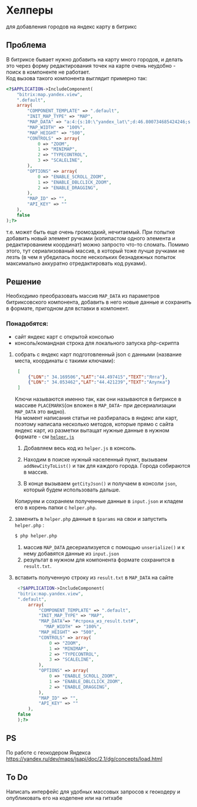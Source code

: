 # Хелперы
для добавления городов на яндекс карту в битрикс

## Проблема
В битриксе бывает нужно добавить на карту много городов, и делать это через форму редактирования точек на карте очень неудобно - поиск в компоненте не работает.  
Код вызова такого компонента выглядит примерно так:
```php
<?$APPLICATION->IncludeComponent(
	"bitrix:map.yandex.view", 
	".default", 
	array(
		"COMPONENT_TEMPLATE" => ".default",
		"INIT_MAP_TYPE" => "MAP",
		"MAP_DATA" => "a:4:{s:10:\"yandex_lat\";d:46.800734685424246;s:10:\"yandex_lon\";d:39.40927831740863;s:12:\"yandex_scale\";i:6;s:10:\"PLACEMARKS\";a:63:{i:0;a:3:{s:3:\"LON\";d:39.19424883103279;s:3:\"LAT\";d:44.630562104458186;s:4:\"TEXT\";s:23:\"Горячий Ключ\";}i:1;a:3:{s:3:\"LON\";d:38.13784471726283;s:3:\"LAT\";d:44.55917638451949;s:4:\"TEXT\";s:18:\"Геленджик\";}i:2;a:3:{s:3:\"LON\";d:38.001694082938876;s:3:\"LAT\";d:44.64889606699377;s:4:\"TEXT\";s:20:\"Кабардинка\";}i:3;a:3:{s:3:\"LON\";d:37.83140599700114;s:3:\"LAT\";d:44.721394687007816;s:4:\"TEXT\";s:24:\"Новороссийск\";}i:4;a:3:{s:3:\"LON\";d:37.61167943450122;s:3:\"LAT\";d:44.83485734069999;s:4:\"TEXT\";s:16:\"Раевская\";}i:5;a:3:{s:3:\"LON\";d:37.57906377287999;s:3:\"LAT\";d:44.91248875153127;s:4:\"TEXT\";s:24:\"Натухаевская\";}i:6;a:3:{s:3:\"LON\";d:37.45270355971357;s:3:\"LAT\";d:44.89922175277309;s:4:\"TEXT\";s:16:\"Анапская\";}i:7;a:3:{s:3:\"LON\";d:37.35794647963524;s:3:\"LAT\";d:44.89726960107919;s:4:\"TEXT\";s:10:\"Анапа\";}i:8;a:3:{s:3:\"LON\";d:37.329091802326914;s:3:\"LAT\";d:44.97822047948934;s:4:\"TEXT\";s:22:\"Цибанобалка\";}i:9;a:3:{s:3:\"LON\";d:37.307119146076694;s:3:\"LAT\";d:44.99868567885237;s:4:\"TEXT\";s:16:\"Витязево\";}i:10;a:3:{s:3:\"LON\";d:37.19004608699469;s:3:\"LAT\";d:45.223802638560656;s:4:\"TEXT\";s:32:\"Старотитаровская\";}i:11;a:3:{s:3:\"LON\";d:37.394666448322866;s:3:\"LAT\";d:45.28103292795023;s:4:\"TEXT\";s:12:\"Темрюк\";}i:12;a:3:{s:3:\"LON\";d:37.67207123347899;s:3:\"LAT\";d:45.12666955728198;s:4:\"TEXT\";s:26:\"Варениковская\";}i:13;a:3:{s:3:\"LON\";d:38.191175237385;s:3:\"LAT\";d:45.2587297201086;s:4:\"TEXT\";s:34:\"Славянск-на-Кубани\";}i:14;a:3:{s:3:\"LON\";d:38.649854436603945;s:3:\"LAT\";d:45.18691171503687;s:4:\"TEXT\";s:32:\"Новомышастовская\";}i:15;a:3:{s:3:\"LON\";d:39.9270150811352;s:3:\"LAT\";d:44.75995652699108;s:4:\"TEXT\";s:22:\"Белореченск\";}i:16;a:3:{s:3:\"LON\";d:40.02314545222887;s:3:\"LAT\";d:44.669869761030945;s:4:\"TEXT\";s:14:\"Ханская\";}i:17;a:3:{s:3:\"LON\";d:40.0346980611897;s:3:\"LAT\";d:44.60973145868609;s:4:\"TEXT\";s:24:\"Гавердовский\";}i:18;a:3:{s:3:\"LON\";d:40.13220172329902;s:3:\"LAT\";d:44.60776943619474;s:4:\"TEXT\";s:12:\"Майкоп\";}i:19;a:3:{s:3:\"LON\";d:40.741443777525795;s:3:\"LAT\";d:44.638168913085835;s:4:\"TEXT\";s:14:\"Лабинск\";}i:20;a:3:{s:3:\"LON\";d:40.848560476744446;s:3:\"LAT\";d:44.412210195380396;s:4:\"TEXT\";s:20:\"Мостовской\";}i:21;a:3:{s:3:\"LON\";d:41.57640471502585;s:3:\"LAT\";d:44.390550511885166;s:4:\"TEXT\";s:16:\"Отрадная\";}i:22;a:3:{s:3:\"LON\";d:41.25754074033829;s:3:\"LAT\";d:44.99099596824787;s:4:\"TEXT\";s:14:\"Армавир\";}i:23;a:3:{s:3:\"LON\";d:41.16965011533788;s:3:\"LAT\";d:45.09614358479589;s:4:\"TEXT\";s:22:\"Новокубанск\";}i:24;a:3:{s:3:\"LON\";d:40.8125944512753;s:3:\"LAT\";d:45.352352096035965;s:4:\"TEXT\";s:20:\"Гулькевичи\";}i:25;a:3:{s:3:\"LON\";d:41.82882980283792;s:3:\"LAT\";d:45.3600978452595;s:4:\"TEXT\";s:20:\"Изобильный\";}i:26;a:3:{s:3:\"LON\";d:40.69698144617357;s:3:\"LAT\";d:45.41911899089147;s:4:\"TEXT\";s:18:\"Кропоткин\";}i:27;a:3:{s:3:\"LON\";d:40.317953125860896;s:3:\"LAT\";d:45.35331526883727;s:4:\"TEXT\";s:20:\"Тбилисская\";}i:28;a:3:{s:3:\"LON\";d:39.8125820321109;s:3:\"LAT\";d:45.209828843423054;s:4:\"TEXT\";s:23:\"Усть-Лабинск\";}i:29;a:3:{s:3:\"LON\";d:39.06001855554838;s:3:\"LAT\";d:45.604501541990416;s:4:\"TEXT\";s:18:\"Тимашевск\";}i:30;a:3:{s:3:\"LON\";d:39.11495019617332;s:3:\"LAT\";d:45.79311230338675;s:4:\"TEXT\";s:22:\"Брюховецкая\";}i:31;a:3:{s:3:\"LON\";d:39.08748437586097;s:3:\"LAT\";d:46.07673943610549;s:4:\"TEXT\";s:18:\"Каневская\";}i:32;a:3:{s:3:\"LON\";d:39.17537500086113;s:3:\"LAT\";d:46.52599047154972;s:4:\"TEXT\";s:24:\"Староминская\";}i:33;a:3:{s:3:\"LON\";d:38.79085351648589;s:3:\"LAT\";d:46.62447931931539;s:4:\"TEXT\";s:34:\"Старощербиновская\";}i:34;a:3:{s:3:\"LON\";d:38.38985253992343;s:3:\"LAT\";d:46.69633811306595;s:4:\"TEXT\";s:8:\"Ейск\";}i:35;a:3:{s:3:\"LON\";d:39.51595117273585;s:3:\"LAT\";d:46.309442591089095;s:4:\"TEXT\";s:26:\"Ленинградская\";}i:36;a:3:{s:3:\"LON\";d:39.91145898523569;s:3:\"LAT\";d:46.11877559290654;s:4:\"TEXT\";s:20:\"Павловская\";}i:37;a:3:{s:3:\"LON\";d:39.74666406336088;s:3:\"LAT\";d:46.552524408784706;s:4:\"TEXT\";s:18:\"Кущёвская\";}i:38;a:3:{s:3:\"LON\";d:39.53792382898584;s:3:\"LAT\";d:47.106724178602136;s:4:\"TEXT\";s:8:\"Азов\";}i:39;a:3:{s:3:\"LON\";d:39.862020508673275;s:3:\"LAT\";d:47.132971251056716;s:4:\"TEXT\";s:14:\"Батайск\";}i:40;a:3:{s:3:\"LON\";d:39.77687646570453;s:3:\"LAT\";d:47.22333009490979;s:4:\"TEXT\";s:26:\"Ростов-на-Дону\";}i:41;a:3:{s:3:\"LON\";d:39.559754401802145;s:3:\"LAT\";d:47.280277016720035;s:4:\"TEXT\";s:14:\"Чалтырь\";}i:42;a:3:{s:3:\"LON\";d:39.03515723383329;s:3:\"LAT\";d:47.2110750007162;s:4:\"TEXT\";s:16:\"Таганрог\";}i:43;a:3:{s:3:\"LON\";d:40.121738526607494;s:3:\"LAT\";d:47.89353405889242;s:4:\"TEXT\";s:25:\"Красный Сулин\";}i:44;a:3:{s:3:\"LON\";d:39.99814233520083;s:3:\"LAT\";d:48.05951289240533;s:4:\"TEXT\";s:12:\"Гуково\";}i:45;a:3:{s:3:\"LON\";d:40.185507772583286;s:3:\"LAT\";d:48.039498020381664;s:4:\"TEXT\";s:14:\"Зверево\";}i:46;a:3:{s:3:\"LON\";d:40.0042333585208;s:3:\"LAT\";d:48.333361953134954;s:4:\"TEXT\";s:12:\"Донецк\";}i:47;a:3:{s:3:\"LON\";d:40.32833003820833;s:3:\"LAT\";d:48.31870900444153;s:4:\"TEXT\";s:35:\"Каменск-Шахтинский\";}i:48;a:3:{s:3:\"LON\";d:40.421713827270885;s:3:\"LAT\";d:48.72739180438694;s:4:\"TEXT\";s:22:\"Тарасовский\";}i:49;a:3:{s:3:\"LON\";d:40.45741939367713;s:3:\"LAT\";d:48.92325088698071;s:4:\"TEXT\";s:18:\"Миллерово\";}i:50;a:3:{s:3:\"LON\";d:40.69362544836406;s:3:\"LAT\";d:47.67905802915153;s:4:\"TEXT\";s:10:\"Шахты\";}i:51;a:3:{s:3:\"LON\";d:40.324444671353085;s:3:\"LAT\";d:47.40540120090097;s:4:\"TEXT\";s:24:\"Новочеркасск\";}i:52;a:3:{s:3:\"LON\";d:40.51670541354083;s:3:\"LAT\";d:47.308349941849045;s:4:\"TEXT\";s:20:\"Багаевская\";}i:53;a:3:{s:3:\"LON\";d:40.93418588229099;s:3:\"LAT\";d:47.51716028462794;s:4:\"TEXT\";s:26:\"Семикаракорск\";}i:54;a:3:{s:3:\"LON\";d:41.22532357760332;s:3:\"LAT\";d:47.572950200287316;s:4:\"TEXT\";s:28:\"Константиновск\";}i:55;a:3:{s:3:\"LON\";d:41.849836073117366;s:3:\"LAT\";d:46.69996593047669;s:4:\"TEXT\";s:20:\"Пролетарск\";}i:56;a:3:{s:3:\"LON\";d:41.668561659055015;s:3:\"LAT\";d:46.46893588125537;s:4:\"TEXT\";s:12:\"Сальск\";}i:57;a:3:{s:3:\"LON\";d:40.99290247936765;s:3:\"LAT\";d:46.065116087161464;s:4:\"TEXT\";s:21:\"Белая Глина\";}i:58;a:3:{s:3:\"LON\";d:40.24423925490859;s:3:\"LAT\";d:45.83666741092632;s:4:\"TEXT\";s:16:\"Тихорецк\";}i:59;a:3:{s:3:\"LON\";d:39.55759374709609;s:3:\"LAT\";d:45.45716891082524;s:4:\"TEXT\";s:18:\"Кореновск\";}i:60;a:3:{s:3:\"LON\";d:39.71711947216365;s:3:\"LAT\";d:45.580006933049134;s:4:\"TEXT\";s:14:\"Выселки\";}i:61;a:3:{s:3:\"LON\";d:39.45322362990838;s:3:\"LAT\";d:45.386802048940126;s:4:\"TEXT\";s:26:\"Платнировская\";}i:62;a:3:{s:3:\"LON\";d:39.28293554397085;s:3:\"LAT\";d:45.21817121182316;s:4:\"TEXT\";s:14:\"Динская\";}}}",
		"MAP_WIDTH" => "100%",
		"MAP_HEIGHT" => "500",
		"CONTROLS" => array(
			0 => "ZOOM",
			1 => "MINIMAP",
			2 => "TYPECONTROL",
			3 => "SCALELINE",
		),
		"OPTIONS" => array(
			0 => "ENABLE_SCROLL_ZOOM",
			1 => "ENABLE_DBLCLICK_ZOOM",
			2 => "ENABLE_DRAGGING",
		),
		"MAP_ID" => "",
		"API_KEY" => ""
	),
	false
);?>
```
т.е. может быть еще очень громоздкий, нечитаемый. При попытке добавить новый элемент ручками (копипастом одного элемента и редактированием координат) можно запросто что-то сломать. 
Помимо этого, тут сериализованый массив, в который тоже лучше ручками не лезть (в чем я убедилась после нескольких безнадежных попыток максимально аккуратно отредактировать код руками).

## Решение
Необходимо преобразовать массив `MAP_DATA` из параметров битриксовского компонента, добавить в него новые данные и сохранить в формате, пригодном для вставки в компонент.
### Понадобятся:
- сайт яндекс карт с открытой консолью
- консоль/командная строка для локального запуска php-скрипта


1) собрать с яндекс карт подготовленный json с данными (название места, координаты c такими ключами):
   ```json
    [
        {"LON":" 34.169506","LAT":"44.497415","TEXT":"Ялта"},
        {"LON":" 34.053462","LAT":"44.421239","TEXT":"Алупка"}
    ]
   ```
   Ключи называются именно так, как они называются в битриксе в массиве `PLACEMARKS`(он вложен в `MAP_DATA`- при десериализации `MAP_DATA` это видно).   
   На момент написания статьи не разбиралась в яндекс апи карт, поэтому написала несколько методов, которые прямо с сайта яндекс карт, из разметки вытащат нужные данные в нужном формате - см [`helper.js`](helper.js)  

   1) Добавляем весь код из `helper.js` в консоль.  
   2) Находим в поиске нужный населенный пункт, вызываем `addNewCityToList()` и так для каждого города. Города собираются в массив.

   3) В конце вызываем `getCityJson()` и получаем в консоли `json`, который будем использовать дальше.

   Копируем и сохраняем полученные данные в `input.json` и кладем его в корень папки с `helper.php`.
2) заменить в `helper.php` данные в `$params` на свои и запустить `helper.php` :
   ```bash
   $ php helper.php
   ```
   1) массив `MAP_DATA` десериализуется с помощью `unserialize()` и к нему добавятся данные из `input.json`
   2) результат в нужном для компонента формате сохранится в `result.txt`.
3) вставить полученную строку из `result.txt` в `MAP_DATA` на сайте
   ```php
    <?$APPLICATION->IncludeComponent(
	"bitrix:map.yandex.view", 
	".default", 
      	array(
      		"COMPONENT_TEMPLATE" => ".default",
      		"INIT_MAP_TYPE" => "MAP",
      		"MAP_DATA"=> "#строка_из_result.txt#",
              "MAP_WIDTH" => "100%",
      		"MAP_HEIGHT" => "500",
      		"CONTROLS" => array(
      			0 => "ZOOM",
      			1 => "MINIMAP",
      			2 => "TYPECONTROL",
      			3 => "SCALELINE",
      		),
      		"OPTIONS" => array(
      			0 => "ENABLE_SCROLL_ZOOM",
      			1 => "ENABLE_DBLCLICK_ZOOM",
      			2 => "ENABLE_DRAGGING",
      		),
      		"MAP_ID" => "",
      		"API_KEY" => ""
      	),
	false
    );?>
    ```
## PS
По работе с геокодером Яндекса https://yandex.ru/dev/maps/jsapi/doc/2.1/dg/concepts/load.html
## To Do
Написать интерфейс для удобных массовых запросов к геокодеру и опубликовать его на кодепене или на гитхабе
